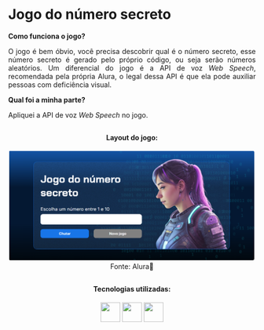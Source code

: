 # Jogo do número secreto

<div align="justify">
  
**Como funciona o jogo?**

O jogo é bem óbvio, você precisa descobrir qual é o número secreto, esse número secreto é gerado pelo próprio código, ou seja serão números aleatórios. 
Um diferencial do jogo é a API de voz *Web Speech*, recomendada pela própria Alura, o legal dessa API é que ela pode auxiliar pessoas com deficiência 
visual.

**Qual foi a minha parte?**

Apliquei a API de voz *Web Speech* no jogo.

</div>

##

<div align="center">
<h4>Layout do jogo:</h4>
  <img width="500" src="https://github.com/marisouza31/Numero-secreto/blob/main/README/layout do jogo.png"><br>
  Fonte: Alura💙
</div>

##
<div align="center">
  
<h4>Tecnologias utilizadas:</h4>

  <img src="https://cdn.jsdelivr.net/gh/devicons/devicon@latest/icons/javascript/javascript-original.svg" height="40" width="40"/> 
  <img src="https://cdn.jsdelivr.net/gh/devicons/devicon@latest/icons/html5/html5-original.svg" height="40" width="40" />
  <img src="https://cdn.jsdelivr.net/gh/devicons/devicon@latest/icons/css3/css3-original.svg" height="40" width="40" />
          
</div>

